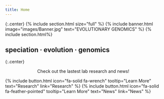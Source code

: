 ```yaml
---
title: Home
---
```


{:.center}
{% include section.html size="full" %}
{% include banner.html image="images/Banner.jpg" text="EVOLUTIONARY GENOMICS" %}
{% include section.html%}
## speciation · evolution · genomics
{:.center}

<p style="text-align:center;"> Check out the lastest lab research and news! </p>

{%
  include button.html
  icon="fa-solid fa-wrench" 
  tooltip="Learn More"
  text="Research"
  link="Research"
%}
{%
  include button.html
  icon="fa-solid fa-feather-pointed"
  tooltip="Learn More"
  text="News"
  link="News"
%}

